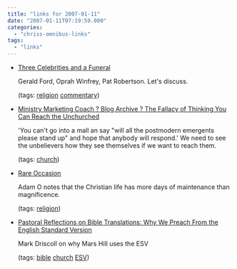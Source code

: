 ```yaml
---
title: "links for 2007-01-11"
date: "2007-01-11T07:19:59.000"
categories: 
  - "chriss-omnibus-links"
tags: 
  - "links"
---
```


- [Three Celebrities and a Funeral](http://blog.christianitytoday.com/outofur/archives/2007/01/three_experienc.html)
    
    Gerald Ford, Oprah Winfrey, Pat Robertson. Let's discuss.
    
    (tags: [religion](http://del.icio.us/hubbsc/religion) [commentary](http://del.icio.us/hubbsc/commentary))
    
- [Ministry Marketing Coach ? Blog Archive ? The Fallacy of Thinking You Can Reach the Unchurched](http://ministrymarketingcoach.com/blog/2007/01/04/the-fallacy-of-thinking-you-can-reach-the-unchurched/)
    
    'You can't go into a mall an say "will all the postmodern emergents please stand up" and hope that anybody will respond.' We need to see the unbelievers how they see themselves if we want to reach them.
    
    (tags: [church](http://del.icio.us/hubbsc/church))
    
- [Rare Occasion](http://www.ochuk.com/?p=1170)
    
    Adam O notes that the Christian life has more days of maintenance than magnificence.
    
    (tags: [religion](http://del.icio.us/hubbsc/religion))
    
- [Pastoral Reflections on Bible Translations: Why We Preach From the English Standard Version](http://theresurgence.com/mark_driscoll_2007-01-09_pastoral_reflections_on_bible_translations)
    
    Mark Driscoll on why Mars Hill uses the ESV
    
    (tags: [bible](http://del.icio.us/hubbsc/bible) [church](http://del.icio.us/hubbsc/church) [ESV](http://del.icio.us/hubbsc/ESV))
